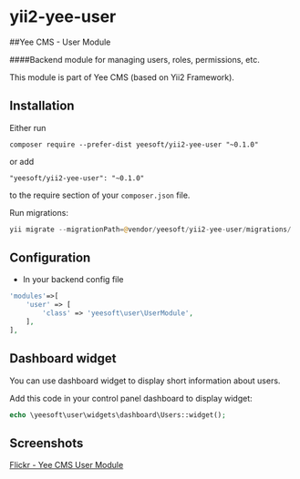 # yii2-yee-user

##Yee CMS - User Module

####Backend module for managing users, roles, permissions, etc. 

This module is part of Yee CMS (based on Yii2 Framework).

Installation
------------

Either run

```
composer require --prefer-dist yeesoft/yii2-yee-user "~0.1.0"
```

or add

```
"yeesoft/yii2-yee-user": "~0.1.0"
```

to the require section of your `composer.json` file.

Run migrations:

```php
yii migrate --migrationPath=@vendor/yeesoft/yii2-yee-user/migrations/
```

Configuration
------
- In your backend config file

```php
'modules'=>[
    'user' => [
        'class' => 'yeesoft\user\UserModule',
    ],
],
```

Dashboard widget
-------  

You can use dashboard widget to display short information about users.

Add this code in your control panel dashboard to display widget:
```php
echo \yeesoft\user\widgets\dashboard\Users::widget();
```

Screenshots
-------  

[Flickr - Yee CMS User Module](https://www.flickr.com/photos/134050409@N07/sets/72157656671517306)
